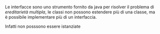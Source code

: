 Le interfacce sono uno strumento fornito da java per risolver il problema di *ereditarietà multipla*, le classi non possono estendere più di una classe, ma è possibile implementare più di un interfaccia.

Infatti non posssono essere istanziate 